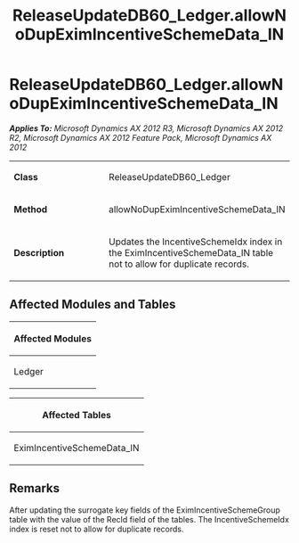﻿---
title: ReleaseUpdateDB60_Ledger.allowNoDupEximIncentiveSchemeData_IN
TOCTitle: ReleaseUpdateDB60_Ledger.allowNoDupEximIncentiveSchemeData_IN
ms:assetid: 3ca4548e-9cb5-42bb-e2d2-6137fd3f5744
ms:mtpsurl: https://msdn.microsoft.com/en-us/library/JJ685307(v=AX.60)
ms:contentKeyID: 49707738
ms.date: 05/18/2015
mtps_version: v=AX.60
---

# ReleaseUpdateDB60\_Ledger.allowNoDupEximIncentiveSchemeData\_IN 


_**Applies To:** Microsoft Dynamics AX 2012 R3, Microsoft Dynamics AX 2012 R2, Microsoft Dynamics AX 2012 Feature Pack, Microsoft Dynamics AX 2012_

<table>
<colgroup>
<col style="width: 50%" />
<col style="width: 50%" />
</colgroup>
<tbody>
<tr class="odd">
<td><p><strong>Class</strong></p></td>
<td><p>ReleaseUpdateDB60_Ledger</p></td>
</tr>
<tr class="even">
<td><p><strong>Method</strong></p></td>
<td><p>allowNoDupEximIncentiveSchemeData_IN</p></td>
</tr>
<tr class="odd">
<td><p><strong>Description</strong></p></td>
<td><p>Updates the IncentiveSchemeIdx index in the EximIncentiveSchemeData_IN table not to allow for duplicate records.</p></td>
</tr>
</tbody>
</table>


## Affected Modules and Tables

<table>
<colgroup>
<col style="width: 100%" />
</colgroup>
<thead>
<tr class="header">
<th><p>Affected Modules</p></th>
</tr>
</thead>
<tbody>
<tr class="odd">
<td><p>Ledger</p></td>
</tr>
</tbody>
</table>


<table>
<colgroup>
<col style="width: 100%" />
</colgroup>
<thead>
<tr class="header">
<th><p>Affected Tables</p></th>
</tr>
</thead>
<tbody>
<tr class="odd">
<td><p>EximIncentiveSchemeData_IN</p></td>
</tr>
</tbody>
</table>


## Remarks

After updating the surrogate key fields of the EximIncentiveSchemeGroup table with the value of the RecId field of the tables. The IncentiveSchemeIdx index is reset not to allow for duplicate records.

  


